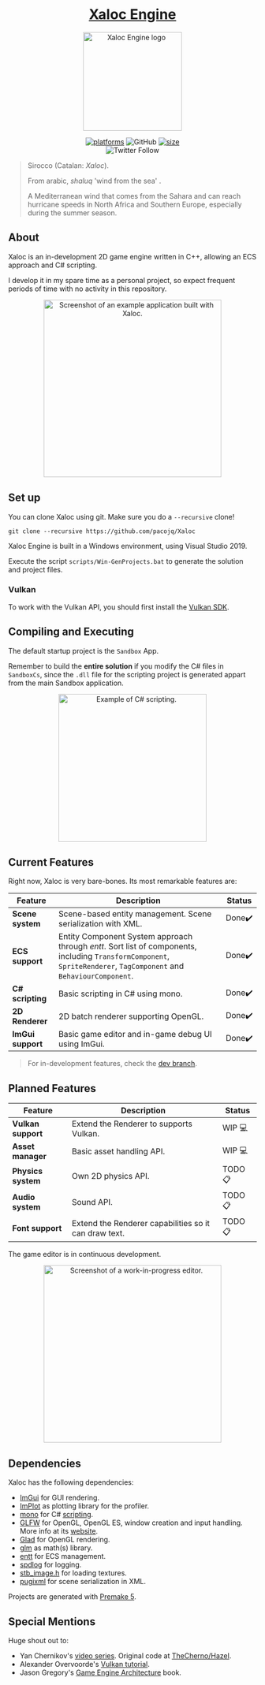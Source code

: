<h1 align="center" style="border-bottom: none;">
  <a href="https://github.com/pacojq/Xaloc/">Xaloc Engine</a>
</h1>

<p align="center">
  <img height="200" src="res/xaloc-logo.png" alt="Xaloc Engine logo" />
</p>

<p align="center">
  <a href=""><img alt="platforms" src="https://img.shields.io/badge/platform-Windows-blue?style=flat-square"/></a>
  <img alt="GitHub" src="https://img.shields.io/github/license/pacojq/Xaloc?color=blue&style=flat-square">
  <a href=""><img alt="size" src="https://img.shields.io/github/repo-size/pacojq/Xaloc?style=flat-square"/></a>
  <br/>
  <!-- <a href=""><img alt="stars" src="https://img.shields.io/github/stars/pacojq/Xaloc?style=social"/></a> -->
  <img alt="Twitter Follow" src="https://img.shields.io/twitter/follow/_thisIsPJ?style=social">
</p>

> Sirocco (Catalan: _Xaloc_).
> 
> From arabic, _shaluq_ 'wind from the sea' .
> 
> A Mediterranean wind that comes from the Sahara and can reach hurricane speeds in North Africa and Southern Europe, especially during the summer season.


## About

Xaloc is an in-development 2D game engine written in C++, allowing an ECS approach and C# scripting.

I develop it in my spare time as a personal project, so expect frequent periods of time with no activity in this repository.

<p align="center">
    <img height="360" src="res/sandbox.png" alt="Screenshot of an example application built with Xaloc." />
</p>

## Set up

You can clone Xaloc using git. Make sure you do a ```--recursive``` clone!

```git clone --recursive https://github.com/pacojq/Xaloc```

Xaloc Engine is built in a Windows environment, using Visual Studio 2019. 

Execute the script `scripts/Win-GenProjects.bat` 
to generate the solution and project files.

### Vulkan 

To work with the Vulkan API, you should first install the [Vulkan SDK](https://vulkan.lunarg.com/sdk/home).


## Compiling and Executing

The default startup project is the `Sandbox` App.

Remember to build the **entire solution** if you modify the C# files in `SandboxCs`, since the `.dll` file for the
scripting project is generated appart from the main Sandbox application.

<p align="center">
    <img height="300" src="res/csharp-demo.gif" alt="Example of C# scripting." />
</p>


## Current Features

Right now, Xaloc is very bare-bones. Its most remarkable features are:

| Feature | Description | Status |
| ------- | ----------- | ------ |
| **Scene system** | Scene-based entity management. Scene serialization with XML. | Done✔️ |
| **ECS support** | Entity Component System approach through *entt*. Sort list of components, including `TransformComponent`, `SpriteRenderer`, `TagComponent` and `BehaviourComponent`. | Done✔️ |
| **C# scripting** | Basic scripting in C# using mono. | Done✔️ |
| **2D Renderer** | 2D batch renderer supporting OpenGL. | Done✔️ |
| **ImGui support** | Basic game editor and in-game debug UI using ImGui. | Done✔️ |


 > For in-development features, check the [dev branch](https://github.com/pacojq/Xaloc/tree/dev).
 

## Planned Features

| Feature | Description | Status |
| ------- | ----------- | ------ |
| **Vulkan support** | Extend the Renderer to supports Vulkan. | WIP 💻 |
| **Asset manager** | Basic asset handling API. | WIP 💻 |
| **Physics system** | Own 2D physics API. | TODO 📋 |
| **Audio system** | Sound API. | TODO 📋 |
| **Font support** | Extend the Renderer capabilities so it can draw text. | TODO 📋 |


The game editor is in continuous development.

<p align="center">
    <img height="360" src="res/sandbox-editor.png" alt="Screenshot of a work-in-progress editor." />
</p>


## Dependencies

Xaloc has the following dependencies:

  - [ImGui](https://github.com/ocornut/imgui) for GUI rendering.
  - [ImPlot](https://github.com/epezent/implot) as plotting library for the profiler.
  - [mono](https://www.mono-project.com/docs/about-mono/) for C# [scripting](https://www.mono-project.com/docs/advanced/embedding/scripting/).
  - [GLFW](https://github.com/glfw/glfw) for OpenGL, OpenGL ES, window creation 
  and input handling. More info at its [website](https://www.glfw.org/).
  - [Glad](https://glad.dav1d.de) for OpenGL rendering.
  - [glm](https://github.com/g-truc//glm) as math(s) library.
  - [entt](https://github.com/skypjack/entt) for ECS management.
  - [spdlog](https://github.com/gabime/spdlog) for logging.
  - [stb_image.h](https://github.com/nothings/stb) for loading textures.
  - [pugixml](https://pugixml.org) for scene serialization in XML.

Projects are generated with [Premake 5](https://github.com/premake/premake-core/releases).

## Special Mentions

Huge shout out to:

  - Yan Chernikov's [video series](https://www.youtube.com/playlist?list=PLlrATfBNZ98dC-V-N3m0Go4deliWHPFwT). Original code at [TheCherno/Hazel](https://github.com/TheCherno/Hazel).
  - Alexander Overvoorde's [Vulkan tutorial](https://vulkan-tutorial.com/Introduction).
  - Jason Gregory's [Game Engine Architecture](https://www.gameenginebook.com) book.
